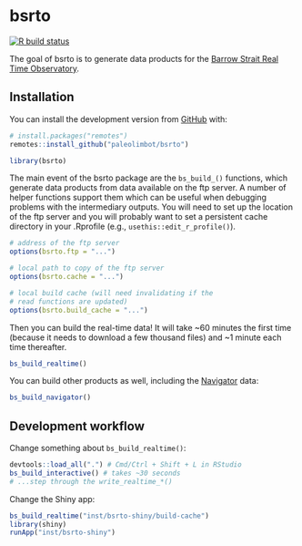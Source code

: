 
<!-- README.md is generated from README.Rmd. Please edit that file -->

# bsrto

<!-- badges: start -->

[![R build
status](https://github.com/paleolimbot/bsrto/workflows/R-CMD-check/badge.svg)](https://github.com/paleolimbot/bsrto/actions)
<!-- badges: end -->

The goal of bsrto is to generate data products for the [Barrow Strait
Real Time Observatory](https://noise.phys.ocean.dal.ca/barrow/).

## Installation

You can install the development version from
[GitHub](https://github.com/) with:

``` r
# install.packages("remotes")
remotes::install_github("paleolimbot/bsrto")
```

``` r
library(bsrto)
```

The main event of the bsrto package are the `bs_build_()` functions,
which generate data products from data available on the ftp server. A
number of helper functions support them which can be useful when
debugging problems with the intermediary outputs. You will need to set
up the location of the ftp server and you will probably want to set a
persistent cache directory in your .Rprofile (e.g.,
`usethis::edit_r_profile()`).

``` r
# address of the ftp server
options(bsrto.ftp = "...")

# local path to copy of the ftp server
options(bsrto.cache = "...")

# local build cache (will need invalidating if the
# read functions are updated)
options(bsrto.build_cache = "...")
```

Then you can build the real-time data\! It will take \~60 minutes the
first time (because it needs to download a few thousand files) and \~1
minute each time thereafter.

``` r
bs_build_realtime()
```

You can build other products as well, including the
[Navigator](https://navigator.oceansdata.ca/) data:

``` r
bs_build_navigator()
```

## Development workflow

Change something about `bs_build_realtime()`:

``` r
devtools::load_all(".") # Cmd/Ctrl + Shift + L in RStudio
bs_build_interactive() # takes ~30 seconds
# ...step through the write_realtime_*()
```

Change the Shiny app:

``` r
bs_build_realtime("inst/bsrto-shiny/build-cache")
library(shiny)
runApp("inst/bsrto-shiny")
```
